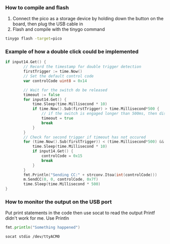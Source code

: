 
### How to compile and flash
1. Connect the pico as a storage device by holding down the button on the board, then plug the USB cable in
2. Flash and compile with the tinygo command
```bash
tinygo flash -target=pico
```

### Example of how a double click could be implemented
```go
if input14.Get() {
        // Record the timestamp for double trigger detection
        firstTrigger := time.Now()
        // Set the default control code
        var controlCode uint8 = 0x14

        // Wait for the switch do be released
        timeout := false
        for input14.Get() {
            time.Sleep(time.Millisecond * 10)
            if time.Now().Sub(firstTrigger) > time.Millisecond*500 {
                // if the switch is engaged longer than 500ms, then disregard the double
                timeout = true
                break
            }
        }
        // Check for second trigger if timeout has not occured
        for (time.Now().Sub(firstTrigger)) < (time.Millisecond*500) && !timeout {
            time.Sleep(time.Millisecond * 10)
            if input14.Get() {
                controlCode = 0x15
                break
            }
        }
        fmt.Println("Sending CC:" + strconv.Itoa(int(controlCode)))
        m.SendCC(0, 0, controlCode, 0x7f)
        time.Sleep(time.Millisecond * 500)
}
```

### How to monitor the output on the USB port
Put print statements in the code then use socat to read the output
Printf didn't work for me. Use Println
```go
fmt.println("Something happened")
```
```bash
socat stdio /dev/ttyACM0
```
